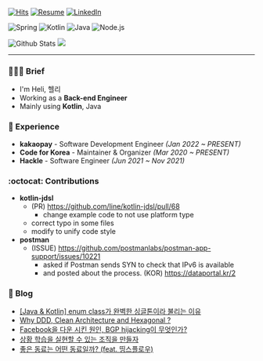 [![Hits](https://hits.seeyoufarm.com/api/count/incr/badge.svg?url=https%3A%2F%2Fgithub.com%2Fheli-os)](https://hits.seeyoufarm.com)
[![Resume](https://img.shields.io/badge/Resume-Notion-orange?style=flat-square)](https://resume.dataportal.kr)
[![LinkedIn](https://img.shields.io/badge/-LinkedIn-0077b5?style=flat-square&logo=linkedin&logoColor=white&link=https://www.linkedin.com/in/taeyang-jin/)](https://www.linkedin.com/in/taeyang-jin/)

![Spring](https://img.shields.io/badge/-Spring-6DB33F?style=for-the-badge&logo=Spring&logoColor=fff)
![Kotlin](https://img.shields.io/badge/Kotlin-B75EA4?style=for-the-badge&logo=kotlin&logoColor=F6891F)
![Java](https://img.shields.io/badge/JAVA-007396?style=for-the-badge&logo=java&logoColor=fff)
![Node.js](https://img.shields.io/badge/-Node.js-339933?style=for-the-badge&logo=Node.js&logoColor=fff)

![Github Stats](https://github-readme-stats.vercel.app/api?username=heli-os&show_icons=true)
<a href="https://opgc.me/#/users/heli-os" target="_blank"><img src="https://api.opgc.me/githubs/users/heli-os/tag/?theme=basic" /></a>


<!--[![Solved.ac profile](http://mazassumnida.wtf/api/mini/generate_badge?boj=ssun)](https://solved.ac/ssun)-->

---

### 💁🏻‍♂️ Brief
- I'm Heli, 헬리
- Working as a **Back-end Engineer**
- Mainly using **Kotlin**, Java

### 💼 Experience
- **kakaopay** - Software Development Engineer *(Jan 2022 ~ PRESENT)*
- **Code for Korea** - Maintainer & Organizer *(Mar 2020 ~ PRESENT)*
- **Hackle** - Software Engineer *(Jun 2021 ~ Nov 2021)*

### :octocat: Contributions
- **kotlin-jdsl**
  - (PR) https://github.com/line/kotlin-jdsl/pull/68
    - change example code to not use platform type
  - correct typo in some files
  - modify to unify code style
- **postman**
  - (ISSUE) https://github.com/postmanlabs/postman-app-support/issues/10221
    - asked if Postman sends SYN to check that IPv6 is available
    - and posted about the process. (KOR) https://dataportal.kr/2

### 📄 Blog
- [[Java & Kotlin] enum class가 완벽한 싱글톤이라 불리는 이유](https://dataportal.kr/54)
- [Why DDD, Clean Architecture and Hexagonal ?](https://dataportal.kr/74)
- [Facebook을 다운 시킨 원인, BGP hijacking이 무엇인가?](https://dataportal.kr/14)
- [상황 학습을 실현할 수 있는 조직을 만들자](https://dataportal.kr/31)
- [좋은 동료는 어떤 동료일까? (feat. 띵스플로우)](https://dataportal.kr/30)
